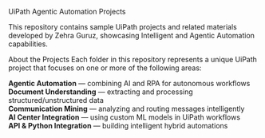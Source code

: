 UiPath Agentic Automation Projects

This repository contains sample UiPath projects and related materials developed by Zehra Guruz, showcasing Intelligent and Agentic Automation capabilities.

About the Projects
Each folder in this repository represents a unique UiPath project that focuses on one or more of the following areas:

**Agentic Automation** — combining AI and RPA for autonomous workflows  
**Document Understanding** — extracting and processing structured/unstructured data  
**Communication Mining** — analyzing and routing messages intelligently  
**AI Center Integration** — using custom ML models in UiPath workflows  
**API & Python Integration** — building intelligent hybrid automations  
